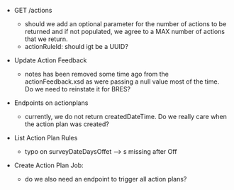 - GET /actions
    - should we add an optional parameter for the number of actions to be returned and if not populated, we agree to a MAX number of actions that we return.
    - actionRuleId: should igt be a UUID?


- Update Action Feedback
    - notes has been removed some time ago from the actionFeedback.xsd as were passing a null value most of the time. Do we need to reinstate it for BRES?


- Endpoints on actionplans
    - currently, we do not return createdDateTime. Do we really care when the action plan was created?


- List Action Plan Rules
    - typo on surveyDateDaysOffet --> s missing after Off


- Create Action Plan Job:
    - do we also need an endpoint to trigger all action plans?
